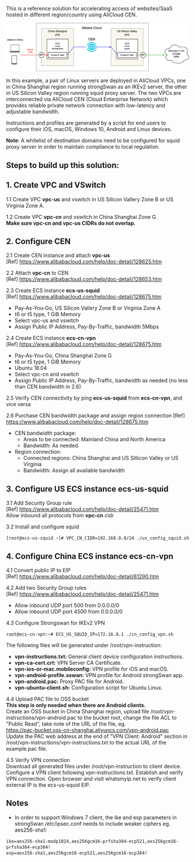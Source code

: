 This is a reference solution for accelerating access of websites/SaaS hosted in different region/country using AliCloud CEN.  

<img alt="Architecture diagram" src="https://github.com/drzwang/cen-cross-border-acceleration/raw/master/ikev2_cen_squid.png">

In this example, a pair of Linux servers are deployed in AliCloud VPCs, one in China Shanghai region running strongSwan as an IKEv2 server, the other in US Silicon Valley region running squid proxy server. The two VPCs are interconnected via AliCloud CEN (Cloud Enterprise Network) which provides reliable private network connection with low-latency and adjustable bandwidth.  

Instructions and profiles are generated by a script for end users to configure their iOS, macOS, Windows 10, Android and Linux devices.

**Note**: A whitelist of destination domains need to be configured for squid proxy server in order to maintain compliance to local regulation.

## Steps to build up this solution:

## 1. Create VPC and VSwitch  

1.1 Create VPC **vpc-us** and vswitch in US Silicon Vallery Zone B or US Virginia Zone A.  

1.2 Create VPC **vpc-cn** and vswitch in China Shanghai Zone G.  
**Make sure vpc-cn and vpc-us CIDRs do not overlap.**  

## 2. Configure CEN  

2.1 Create CEN instance and attach **vpc-us**  
[Ref] https://www.alibabacloud.com/help/doc-detail/128625.htm  

2.2 Attach **vpc-cn** to CEN  
[Ref] https://www.alibabacloud.com/help/doc-detail/128653.htm  

2.3 Create ECS instance **ecs-us-squid**  
[Ref] https://www.alibabacloud.com/help/doc-detail/128675.htm  
- Pay-As-You-Go, US Silicon Vallery Zone B or Virginia Zone A
- t6 or t5 type, 1 GiB Memory
- Select vpc-us and vswitch
- Assign Public IP Address, Pay-By-Traffic, bandwidth 5Mbps  

2.4 Create ECS instance **ecs-cn-vpn**  
[Ref] https://www.alibabacloud.com/help/doc-detail/128675.htm  
- Pay-As-You-Go, China Shanghai Zone G
- t6 or t5 type, 1 GiB Memory
- Ubuntu 18.04
- Select vpc-cn and vswitch
- Assign Public IP Address, Pay-By-Traffic, bandwidth as needed (no less than CEN bandwidth in 2.6)  

2.5 Verify CEN connectivity by ping **ecs-us-squid** from **ecs-cn-vpn**, and vice versa  

2.6 Purchase CEN bandwidth package and assign region connection
[Ref] https://www.alibabacloud.com/help/doc-detail/128675.htm  
- CEN bandwidth package:  
  - Areas to be connected: Mainland China and North America
  - Bandwidth: As needed.
- Region connection:
  - Connected regions: China Shanghai and US Sillicon Valley or US Virginia
  - Bandwidth: Assign all available bandwidth  

## 3. Configure US ECS instance ecs-us-squid

3.1 Add Security Group rule  
[Ref] https://www.alibabacloud.com/help/doc-detail/25471.htm  
Allow inbound all protocols from **vpc-cn** cidr  

3.2 Install and configure squid  
```
[root@ecs-us-squid ~]# VPC_CN_CIDR=192.168.0.0/24 ./us_config_squid.sh
```

## 4. Configure China ECS instance ecs-cn-vpn

4.1 Convert public IP to EIP  
[Ref] https://www.alibabacloud.com/help/doc-detail/61290.htm

4.2 Add two Security Group rules  
[Ref] https://www.alibabacloud.com/help/doc-detail/25471.htm
- Allow inbound UDP port 500 from 0.0.0.0/0
- Allow inbound UDP port 4500 from 0.0.0.0/0

4.3 Configure Strongswan for IKEv2 VPN  
```
root@ecs-cn-vpn:~# ECS_US_SQUID_IP=172.16.0.1 ./cn_config_vpn.sh
```
The following files will be generated under /root/vpn-instruction:
- **vpn-instructions.txt:** General client device configuration instructions.
- **vpn-ca-cert.crt:** VPN Server CA Certificate. 
- **vpn-ios-or-mac.mobileconfig:** VPN profile for iOS and macOS.
- **vpn-android-profile.sswan:** VPN profile for Android strongSwan app.
- **vpn-android.pac:** Proxy PAC file for Android.
- **vpn-ubuntu-client.sh:** Configuration script for Ubuntu Linux.

4.4 Upload PAC file to OSS bucket  
**This step is only needed when there are Android clients.**  
Create an OSS bucket in China Shanghai region, upload file /root/vpn-instructions/vpn-android.pac to the bucket root, change the file ACL to "Public Read", take note of the URL of the file, eg.  
https://pac-bucket.oss-cn-shanghai.aliyuncs.com/vpn-android.pac  
Update the PAC web address at the end of "VPN Client: Android" section in /root/vpn-instructions/vpn-instructions.txt to the actual URL of the example.pac file.

4.5 Verify VPN connection  
Download all generated files under /root/vpn-instruction to client device. Configure a VPN client following vpn-instructions.txt.   Establish and verify VPN connection. Open browser and visit whatsmyip.net to verify client external IP is the ecs-us-squid EIP.

## Notes
- In order to support Windows 7 client, the ike and esp parameters in strongSwan /etc/ipsec.conf needs to include weaker ciphers eg. aes256-sha1:
```
ike=aes256-sha1-modp1024,aes256gcm16-prfsha384-ecp521,aes256gcm16-prfsha384-ecp384!
esp=aes256-sha1,aes256gcm16-ecp521,aes256gcm16-ecp384!
```
